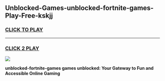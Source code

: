 
## Unblocked-Games-unblocked-fortnite-games-Play-Free-kskjj
<h3>
<a href="https://premium76.site?title=unblocked-fortnite-games&ref=20A">CLICK TO PLAY</a></h3>
<hr>

<h3>
<a href="https://premium76.site?title=unblocked-fortnite-games&ref=20A">CLICK 2 PLAY</a>
  
</h3>

<a href="https://premium76.site?title=unblocked-fortnite-games&ref=20A"><img src="https://clearcache.store/games.png"></a>


**unblocked-fortnite-games games unblocked: Your Gateway to Fun and Accessible Online Gaming**
